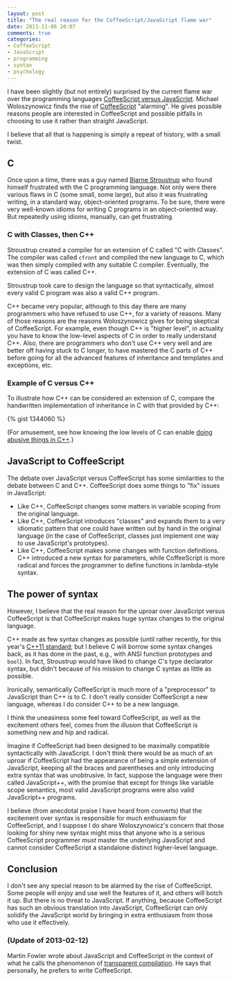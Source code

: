 ```yaml
---
layout: post
title: "The real reason for the CoffeeScript/JavaScript flame war"
date: 2011-11-06 20:07
comments: true
categories:
- CoffeeScript
- JavaScript
- programming
- syntax
- psychology
---
```

I have been slightly (but not entirely) surprised by the current flame war over the programming languages [CoffeeScript versus JavaScript](http://www.w2lessons.com/2011/11/coffeescript-means-giving-up-on.html). Michael Woloszynowicz finds the rise of [CoffeeScript](http://coffeescript.org/) "alarming". He gives possible reasons people are interested in CoffeeScript and possible pitfalls in choosing to use it rather than straight JavaScript.

I believe that all that is happening is simply a repeat of history, with a small twist.

<!--more-->

## C

Once upon a time, there was a guy named [Bjarne Stroustrup](http://www2.research.att.com/~bs/) who found himself frustrated with the C programming language. Not only were there various flaws in C (some small, some large), but also it was frustrating writing, in a standard way, object-oriented programs. To be sure, there were very well-known idioms for writing C programs in an object-oriented way. But repeatedly using idioms, manually, can get frustrating.

### C with Classes, then C++

Stroustrup created a compiler for an extension of C called "C with Classes". The compiler was called `cfront` and compiled the new language to C, which was then simply compiled with any suitable C compiler. Eventually, the extension of C was called C++.

Stroustrup took care to design the language so that syntactically, almost every valid C program was also a valid C++ program.

C++ became very popular, although to this day there are many programmers who have refused to use C++, for a variety of reasons. Many of those reasons are the reasons Woloszynowicz gives for being skeptical of CoffeeScript. For example, even though C++ is "higher level", in actuality you have to know the low-level aspects of C in order to really understand C++. Also, there are programmers who don't use C++ very well and are better off having stuck to C longer, to have mastered the C parts of C++ before going for all the advanced features of inheritance and templates and exceptions, etc.

### Example of C versus C++

To illustrate how C++ can be considered an extension of C, compare the handwritten implementation of inheritance in C with that provided by C++:

{% gist 1344060 %}

(For amusement, see how knowing the low levels of C can enable [doing abusive things in C++](/blog/2011/10/04/a-blast-from-the-past-c-plus-plus-abuse/).)

## JavaScript to CoffeeScript

The debate over JavaScript versus CoffeeScript has some similarities to the debate between C and C++. CoffeeScript does some things to "fix" issues in JavaScript:

- Like C++, CoffeeScript changes some matters in variable scoping from the original language.
- Like C++, CoffeeScript introduces "classes" and expands them to a very idiomatic pattern that one could have written out by hand in the original language (in the case of CoffeeScript, classes just implement one way to use JavaScript's prototypes).
- Like C++, CoffeeScript makes some changes with function definitions. C++ introduced a new syntax for parameters, while CoffeeScript is more radical and forces the programmer to define functions in lambda-style syntax.

## The power of syntax

However, I believe that the real reason for the uproar over JavaScript versus CoffeeScript is that CoffeeScript makes huge syntax changes to the original language.

C++ made as few syntax changes as possible (until rather recently, for this year's [C++11 standard](http://en.wikipedia.org/wiki/C%2B%2B11); but I believe C will borrow some syntax changes back, as it has done in the past, e.g., with ANSI function prototypes and `bool`). In fact, Stroustrup would have liked to change C's type declarator syntax, but didn't because of his mission to change C syntax as little as possible.

Ironically, semantically CoffeeScript is much more of a "preprocessor" to JavaScript than C++ is to C. I don't really consider CoffeeScript a new language, whereas I do consider C++ to be a new language.

I think the uneasiness some feel toward CoffeeScript, as well as the excitement others feel, comes from the *illusion* that CoffeeScript is something new and hip and radical.

Imagine if CoffeeScript had been designed to be maximally compatible syntactically with JavaScript. I don't think there would be as much of an uproar if CoffeeScript had the appearance of being a simple extension of JavaScript, keeping all the braces and parentheses and only introducing extra syntax that was unobtrusive. In fact, suppose the language were then called JavaScript++, with the promise that except for things like variable scope semantics, most valid JavaScript programs were also valid JavaScript++ programs.

I believe (from anecdotal praise I have heard from converts) that the excitement over syntax is responsible for much enthusiasm for CoffeeScript, and I suppose I do share Woloszynowicz's concern that those looking for shiny new syntax might miss that anyone who is a serious CoffeeScript programmer *must* master the underlying JavaScript and cannot consider CoffeeScript a standalone distinct higher-level language.

## Conclusion

I don't see any special reason to be alarmed by the rise of CoffeeScript. Some people will enjoy and use well the features of it, and others will botch it up. But there is no threat to JavaScript. If anything, because CoffeeScript has such an obvious translation into JavaScript, CoffeeScript can only solidify the JavaScript world by bringing in extra enthusiasm from those who use it effectively.

### (Update of 2013-02-12)

Martin Fowler wrote about JavaScript and CoffeeScript in the context of what he calls the phenomenon of [transparent compilation](http://martinfowler.com/bliki/TransparentCompilation.html). He says that personally, he prefers to write CoffeeScript.
